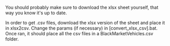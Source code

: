 You should probably make sure to download the xlsx sheet yourself, that way you know it's up to date.

In order to get .csv files, download the xlsx version of the sheet and place it in xlsx2csv. Change the params (if necessary) in [convert_xlsx_csv].bat.
Once ran, it should place all the csv files in a BlackMarketVehicles.csv folder.